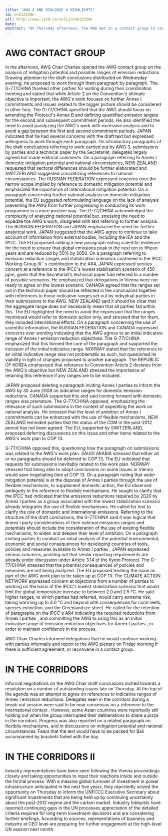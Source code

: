 ```yaml
---
title: "AWG 4 AND DIALOGUE 4 HIGHLIGHTS"
id: enb12338e
url: http://www.iisd.ca/vol12/enb12338e
date: 
abstract: "On Thursday afternoon, the AWG met in a contact group to consider draft conclusions on the analysis of mitigation potential and indicative ranges of emission reductions for Annex I parties . After the contact group meeting, AWG Chair Charles convened a small informal group that continued to meet late into the evening."
---
```


# AWG CONTACT GROUP

In the afternoon, AWG Chair Charles opened the AWG contact group on the analysis of mitigation potential and possible ranges of emission reductions. Drawing attention to the draft conclusions distributed on Wednesday evening, he proposed to work through them paragraph by paragraph. The G-77/CHINA thanked other parties for waiting during their coordination meeting and stated that while Article 2 on the Convention's ultimate objective is important, the AWG's work focuses on further Annex I commitments and issues related to the bigger picture should be considered in other fora. The G-77/CHINA specified that the AWG should focus on amending the Protocol's Annex B and defining quantified emission targets for the second and subsequent commitment periods. He also identified the need to avoid paralyzing the AWG's work with excessive analysis and to avoid a gap between the first and second commitment periods. JAPAN indicated that he had several concerns with the draft text but expressed willingness to work through each paragraph. On introductory paragraphs of the draft conclusions referring to work carried out by AWG 3, submissions by parties and a technical paper by the Secretariat, delegates largely agreed but made editorial comments. On a paragraph referring to Annex I domestic mitigation potential and national circumstances, NEW ZEALAND requested that sectoral differences should be further elaborated and SWITZERLAND suggested concretizing references to national circumstances. The RUSSIAN FEDERATION expressed concerns over the narrow scope implied by reference to domestic mitigation potential and emphasized the importance of international mitigation potential. On a paragraph concerning further national analysis on domestic mitigation potential, the EU suggested reformulating language on the lack of analysis preventing the AWG from further progressing in conducting its work programme in a more positive way. The G-77/CHINA acknowledged the complexity of analyzing national potential but, stressing the need to expedite the AWG's work, disagreed with text referring to further analysis. The RUSSIAN FEDERATION and JAPAN emphasized the need for further analytical work. JAPAN suggested that the AWG agree to continue to take account of information from external bodies, including the IEA and the IPCC. The EU proposed adding a new paragraph noting scientific evidence for the need to ensure that global emissions peak in the next ten to fifteen years and are reduced by 50% by 2050. On a paragraph referring to emission reduction ranges and stabilization scenarios contained in the IPCC Working Group III ' s contribution to the AR4, JAPAN expressed serious concern at a reference to the IPCC's lowest stabilisation scenario of 450 ppm, given that the Secretariat's technical paper had referred to a number of possible scenarios. He emphasized that delegations in Vienna were not ready to agree on the lowest scenario. CANADA agreed that the ranges set out in the technical paper should be reflected in the conclusions together with references to those indicative ranges set out by individual parties in their submissions to the AWG. NEW ZEALAND said it should be clear that the aggregate range does not necessarily mean that all parties fall within this. The EU highlighted the need to avoid the impression that the ranges mentioned would refer to domestic action only, and stressed that for them, they included international efforts. On a paragraph concerning the use of scientific information, the RUSSIAN FEDERATION and CANADA expressed concerns over wording indicating that the AWG agrees to an initial indicative range of Annex I emission reduction objectives. The G-77/CHINA emphasized that this formed the core of the paragraph and supported the inclusion of the initial indicative range. NORWAY stated that the reference to an initial indicative range was not problematic as such, but questioned its viability in light of changes proposed to another paragraph. The REPUBLIC OF KOREA emphasized that reference to Convention Article 2 deviates from the AWG's objective but NEW ZEALAND stressed the importance of retaining this reference if any ranges are to be included.

JAPAN proposed deleting a paragraph inviting Annex I parties to inform the AWG by 30 June 2008 on indicative ranges for domestic emission reductions. CANADA supported this and said coming forward with domestic ranges was premature. The G-77/CHINA opposed, emphasizing the relevance of such submissions in the context of expediting the work on national analysis. He stressed that the level of ambition of Annex I commitments can be enhanced with the use of flexible mechanisms. NEW ZEALAND reminded parties that the status of the CDM in the post-2012 period has not been agreed. The EU, supported by SWITZERLAND, proposed deferring discussions on this issue and other items related to the AWG's work plan to COP 13.

G-77/CHINA opposed this, questioning how the paragraph on submissions was related to the AWG's work plan. SAUDI ARABIA stressed that either all or no paragraphs should be deferred to COP 13. The EU indicated that requests for submissions inevitably related to the work plan. NORWAY stressed that being able to adopt conclusions on some issues in Vienna would save negotiating time at COP 13. On a paragraph noting that wider mitigation potential is at the disposal of Annex I parties through the use of flexibile mechanisms, to supplement domestic action, the EU observed ambiguity in the reference to flexibile mechanisms. He sought to clarify that the IPCC had indicated that the emissions reductions required by 2020 by Annex I parties as a group associated with the lowest stabilization scenario already integrates the use of flexible mechanisms. He called for text to clarify the role of domestic and international emissions. Referring to the structure of the draft conclusions, the G-77CHINA said it was logical that Annex I party considerations of their national emissions ranges and potentials should include the consideration of the use of existing flexible mechanisms, to widen and deepen their level of ambition. On a paragraph inviting parties to conduct an initial analysis of the potential environmental, economic and social consequences for developing countries of tools, policies and measures available to Annex I parties , JAPAN expressed serious concerns, pointing out that similar reporting requirements are already under discussion under Article 3.14 of the Kyoto Protocol. The G-77/CHINA stressed that the potential consequences of policies and measures are not being analyzed. The EU proposed treating the issue as part of the AWG work plan to be taken up at COP 13. The CLIMATE ACTION NETWORK expressed concern at objections from a number of parties to working on the basis of the IPCC's lowest stabilization scenario that would limit the global temperature increase to between 2.0 and 2.5 °C. He said higher ranges, to which parties had referred, would carry extreme risk, taking warming up to 4.0 °C and beyond with consequences for coral reefs, species extinction, and the Greenland ice sheet. He called for the retention of paragraphs on the IPCC's AR4 indicating the required reductions from Annex I parties , and committing the AWG to using this as an initial indicative range of emission reduction objectives for Annex I parties , in order to maintain confidence in the process.

AWG Chair Charles informed delegations that he would continue working with parties informally and report to the AWG plenary on Friday morning if there is sufficient agreement, or reconvene in a contact group.

# IN THE CORRIDORS

Informal negotiations on the AWG Chair draft conclusions inched towards a resolution on a number of outstanding issues late on Thursday. At the top of the agenda was an attempt to agree on references to indicative ranges of Annex I emission reductions. Delegates seen in the corridors during a break-out session were said to be near consensus on a reference to the international context . However, some Asian countries were reportedly still holding out when the group interrupted their deliberations to share a pizza in the corridors. Progress was also reported on a related paragraph on flexibile mechanisms, and in discussions on mitigation potential and national circumstances. Fears that the text would have to be packed for Bali accompanied by brackets faded with the day.

#     IN THE CORRIDORS II

Industry representatives have been seen following the Vienna proceedings closely and taking opportunities to input their reactions inside and outside the formal process. With a massive global turnover of investment in power infrastructure anticipated in the next five years, they reportedly seized the opportunity on Thursday to inform the UNFCCC Executive Secretary about significant investments that are being held up by continuing uncertainty about the post-2012 regime and the carbon market. Industry lobbyists have reported continuing gaps in the UN processes appreciation of the detailed criteria required for long-term investment decisions and are considering further briefings. According to sources, representatives of business and industry at CEO level are preparing for further engagement at the high-level UN session next month.